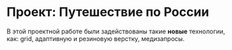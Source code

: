 # Проект: Путешествие по России

В этой проектной работе были задействованы такие __новые__ технологии, как: grid, адаптивную и резиновую верстку, медизапросы.

